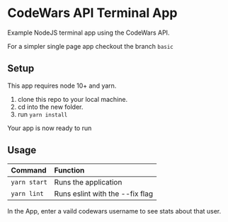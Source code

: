 # CodeWars API Terminal App 
Example NodeJS terminal app using the CodeWars API.

For a simpler single page app checkout the branch `basic`

## Setup
This app requires node 10+ and yarn.

1. clone this repo to your local machine.
2. cd into the new folder.
3. run `yarn install`

Your app is now ready to run

## Usage

| Command       | Function                        |
|:--------------|:--------------------------------|
| `yarn start`  | Runs the application            |
| `yarn lint`   | Runs eslint with the --fix flag |

In the App, enter a vaild codewars username to see stats about that user.
